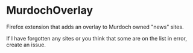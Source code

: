 # MurdochOverlay
Firefox extension that adds an overlay to Murdoch owned "news" sites.

If I have forgotten any sites or you think that some are on the list in error, create an issue.